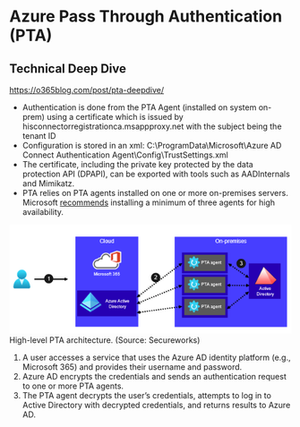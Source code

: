 # Azure Pass Through Authentication (PTA)
## Technical Deep Dive
https://o365blog.com/post/pta-deepdive/
-  Authentication is done from the PTA Agent (installed on system on-prem) using a certificate which is issued by hisconnectorregistrationca.msappproxy.net with the subject being the tenant ID
- Configuration is stored in an xml: C:\ProgramData\Microsoft\Azure AD Connect Authentication Agent\Config\TrustSettings.xml
- The certificate, including the private key protected by the data protection API (DPAPI), can be exported with tools such as AADInternals and Mimikatz.
- PTA relies on PTA agents installed on one or more on-premises servers. Microsoft [recommends](https://docs.microsoft.com/en-us/azure/active-directory/hybrid/how-to-connect-pta-quick-start) installing a minimum of three agents for high availability.


![AzureADSecureworks](/images/AzureAD-pta-flaws-1.png)
High-level PTA architecture. (Source: Secureworks)   
1. A user accesses a service that uses the Azure AD identity platform (e.g., Microsoft 365) and provides their username and password.
2. Azure AD encrypts the credentials and sends an authentication request to one or more PTA agents.
3. The PTA agent decrypts the user’s credentials, attempts to log in to Active Directory with decrypted credentials, and returns results to Azure AD.
